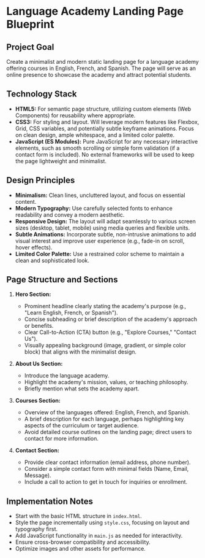 # Language Academy Landing Page Blueprint

## Project Goal

Create a minimalist and modern static landing page for a language academy offering courses in English, French, and Spanish. The page will serve as an online presence to showcase the academy and attract potential students.

## Technology Stack

*   **HTML5:** For semantic page structure, utilizing custom elements (Web Components) for reusability where appropriate.
*   **CSS3:** For styling and layout. Will leverage modern features like Flexbox, Grid, CSS variables, and potentially subtle keyframe animations. Focus on clean design, ample whitespace, and a limited color palette.
*   **JavaScript (ES Modules):** Pure JavaScript for any necessary interactive elements, such as smooth scrolling or simple form validation (if a contact form is included). No external frameworks will be used to keep the page lightweight and minimalist.

## Design Principles

*   **Minimalism:** Clean lines, uncluttered layout, and focus on essential content.
*   **Modern Typography:** Use carefully selected fonts to enhance readability and convey a modern aesthetic.
*   **Responsive Design:** The layout will adapt seamlessly to various screen sizes (desktop, tablet, mobile) using media queries and flexible units.
*   **Subtle Animations:** Incorporate subtle, non-intrusive animations to add visual interest and improve user experience (e.g., fade-in on scroll, hover effects).
*   **Limited Color Palette:** Use a restrained color scheme to maintain a clean and sophisticated look.

## Page Structure and Sections

1.  **Hero Section:**
    *   Prominent headline clearly stating the academy's purpose (e.g., "Learn English, French, or Spanish").
    *   Concise subheading or brief description of the academy's approach or benefits.
    *   Clear Call-to-Action (CTA) button (e.g., "Explore Courses," "Contact Us").
    *   Visually appealing background (image, gradient, or simple color block) that aligns with the minimalist design.

2.  **About Us Section:**
    *   Introduce the language academy.
    *   Highlight the academy's mission, values, or teaching philosophy.
    *   Briefly mention what sets the academy apart.

3.  **Courses Section:**
    *   Overview of the languages offered: English, French, and Spanish.
    *   A brief description for each language, perhaps highlighting key aspects of the curriculum or target audience.
    *   Avoid detailed course outlines on the landing page; direct users to contact for more information.

4.  **Contact Section:**
    *   Provide clear contact information (email address, phone number).
    *   Consider a simple contact form with minimal fields (Name, Email, Message).
    *   Include a call to action to get in touch for inquiries or enrollment.

## Implementation Notes

*   Start with the basic HTML structure in `index.html`.
*   Style the page incrementally using `style.css`, focusing on layout and typography first.
*   Add JavaScript functionality in `main.js` as needed for interactivity.
*   Ensure cross-browser compatibility and accessibility.
*   Optimize images and other assets for performance.